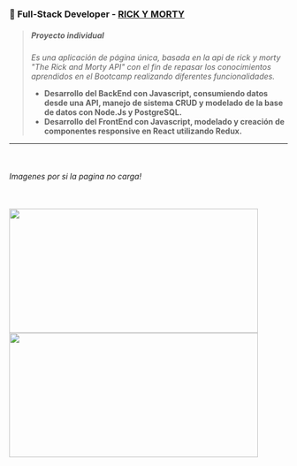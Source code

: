 ### 🧪 Full-Stack Developer - [RICK Y MORTY](https://rick-y-morty-tomas-di-bacco.vercel.app/)


>  ##### Proyecto individual
>  
>  *Es una aplicación de página única, basada en la api de rick y morty "The Rick and Morty API" con el fin de repasar los conocimientos aprendidos en el Bootcamp realizando diferentes funcionalidades.*
>
> +  **Desarrollo del BackEnd con Javascript, consumiendo datos desde una API, manejo de sistema CRUD y modelado de la base de datos con Node.Js y PostgreSQL.**
> +  **Desarrollo del FrontEnd con Javascript, modelado y creación de componentes responsive en React utilizando Redux.**

---

</br>

###### *Imagenes por si la pagina no carga!*

</br>

<a href="https://rick-y-morty-tomas-di-bacco.vercel.app/" rel="noopener noreferrer" target="_blank">
   <img  width="450" height="225" src="https://github.com/Tdibacco17/Rick-y-Morty/blob/main/Imagenes/captura%20rick.png">
</a>

<a href="https://rick-y-morty-tomas-di-bacco.vercel.app/" rel="noopener noreferrer" target="_blank">
   <img width="450" height="225" src="https://github.com/Tdibacco17/Rick-y-Morty/blob/main/Imagenes/captura%20rick%202.png">
</a>
